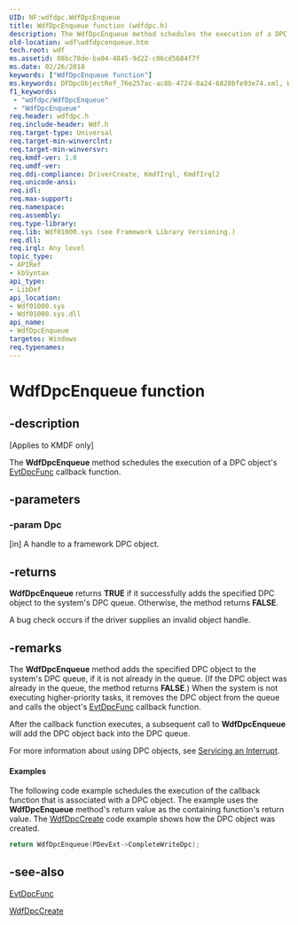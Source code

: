 ```yaml
---
UID: NF:wdfdpc.WdfDpcEnqueue
title: WdfDpcEnqueue function (wdfdpc.h)
description: The WdfDpcEnqueue method schedules the execution of a DPC object's EvtDpcFunc callback function.
old-location: wdf\wdfdpcenqueue.htm
tech.root: wdf
ms.assetid: 08bc78de-ba04-4845-9d22-c06cd5684f7f
ms.date: 02/26/2018
keywords: ["WdfDpcEnqueue function"]
ms.keywords: DFDpcObjectRef_76e257ac-ac8b-4724-8a24-6828bfe93e74.xml, WdfDpcEnqueue, WdfDpcEnqueue method, kmdf.wdfdpcenqueue, wdf.wdfdpcenqueue, wdfdpc/WdfDpcEnqueue
f1_keywords:
 - "wdfdpc/WdfDpcEnqueue"
 - "WdfDpcEnqueue"
req.header: wdfdpc.h
req.include-header: Wdf.h
req.target-type: Universal
req.target-min-winverclnt: 
req.target-min-winversvr: 
req.kmdf-ver: 1.0
req.umdf-ver: 
req.ddi-compliance: DriverCreate, KmdfIrql, KmdfIrql2
req.unicode-ansi: 
req.idl: 
req.max-support: 
req.namespace: 
req.assembly: 
req.type-library: 
req.lib: Wdf01000.sys (see Framework Library Versioning.)
req.dll: 
req.irql: Any level
topic_type:
- APIRef
- kbSyntax
api_type:
- LibDef
api_location:
- Wdf01000.sys
- Wdf01000.sys.dll
api_name:
- WdfDpcEnqueue
targetos: Windows
req.typenames: 
---
```


# WdfDpcEnqueue function


## -description


<p class="CCE_Message">[Applies to KMDF only]</p>

The <b>WdfDpcEnqueue</b> method schedules the execution of a DPC object's <a href="https://docs.microsoft.com/windows-hardware/drivers/ddi/wdfdpc/nc-wdfdpc-evt_wdf_dpc">EvtDpcFunc</a> callback function.


## -parameters




### -param Dpc 
[in]
A handle to a framework DPC object.


## -returns



<b>WdfDpcEnqueue</b> returns <b>TRUE</b> if it successfully adds the specified DPC object to the system's DPC queue. Otherwise, the method returns <b>FALSE</b>.

A bug check occurs if the driver supplies an invalid object handle.






## -remarks



The <b>WdfDpcEnqueue</b> method adds the specified DPC object to the system's DPC queue, if it is not already in the queue. (If the DPC object was already in the queue, the method returns <b>FALSE</b>.) When the system is not executing higher-priority tasks, it removes the DPC object from the queue and calls the object's <a href="https://docs.microsoft.com/windows-hardware/drivers/ddi/wdfdpc/nc-wdfdpc-evt_wdf_dpc">EvtDpcFunc</a> callback function. 

After the callback function executes, a subsequent call to <b>WdfDpcEnqueue</b> will add the DPC object back into the DPC queue.

For more information about using DPC objects, see <a href="https://docs.microsoft.com/windows-hardware/drivers/wdf/servicing-an-interrupt">Servicing an Interrupt</a>.


#### Examples

The following code example schedules the execution of the callback function that is associated with a DPC object. The example uses the <b>WdfDpcEnqueue</b> method's return value as the containing function's return value. The <a href="https://docs.microsoft.com/windows-hardware/drivers/ddi/wdfdpc/nf-wdfdpc-wdfdpccreate">WdfDpcCreate</a> code example shows how the DPC object was created.

```cpp
return WdfDpcEnqueue(PDevExt->CompleteWriteDpc);
```



## -see-also




<a href="https://docs.microsoft.com/windows-hardware/drivers/ddi/wdfdpc/nc-wdfdpc-evt_wdf_dpc">EvtDpcFunc</a>



<a href="https://docs.microsoft.com/windows-hardware/drivers/ddi/wdfdpc/nf-wdfdpc-wdfdpccreate">WdfDpcCreate</a>
 

 

